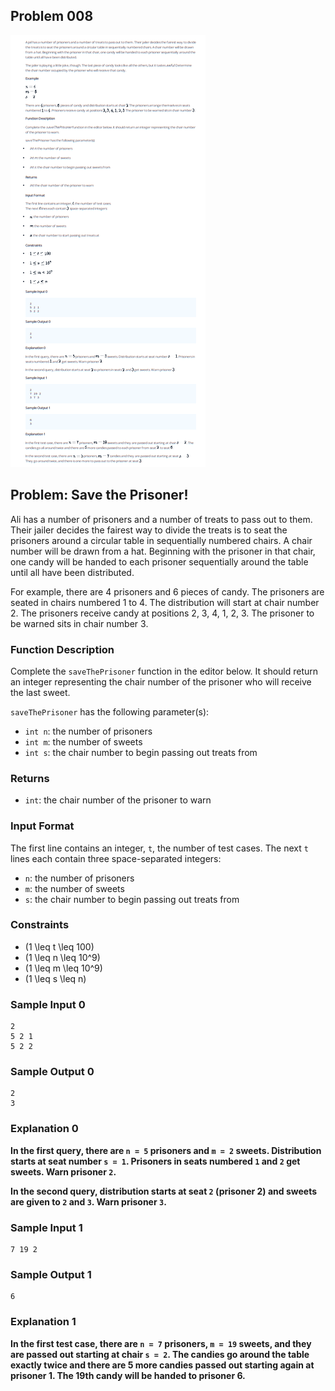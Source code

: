 ## Problem 008

![problem](../assets/c008.png)

## Problem: Save the Prisoner!

Ali has a number of prisoners and a number of treats to pass out to them. Their jailer decides the fairest way to divide the treats is to seat the prisoners around a circular table in sequentially numbered chairs. A chair number will be drawn from a hat. Beginning with the prisoner in that chair, one candy will be handed to each prisoner sequentially around the table until all have been distributed.

For example, there are 4 prisoners and 6 pieces of candy. The prisoners are seated in chairs numbered 1 to 4. The distribution will start at chair number 2. The prisoners receive candy at positions 2, 3, 4, 1, 2, 3. The prisoner to be warned sits in chair number 3.

### Function Description

Complete the `saveThePrisoner` function in the editor below. It should return an integer representing the chair number of the prisoner who will receive the last sweet.

`saveThePrisoner` has the following parameter(s):
- `int n`: the number of prisoners
- `int m`: the number of sweets
- `int s`: the chair number to begin passing out treats from

### Returns
- `int`: the chair number of the prisoner to warn

### Input Format

The first line contains an integer, `t`, the number of test cases.
The next `t` lines each contain three space-separated integers:
- `n`: the number of prisoners
- `m`: the number of sweets
- `s`: the chair number to begin passing out treats from

### Constraints

- \(1 \leq t \leq 100\)
- \(1 \leq n \leq 10^9\)
- \(1 \leq m \leq 10^9\)
- \(1 \leq s \leq n\)

### Sample Input 0
```plaintext
2
5 2 1
5 2 2
```

### Sample Output 0
```plaintext
2
3
```

### Explanation 0

**In the first query, there are `n = 5` prisoners and `m = 2` sweets. Distribution starts at seat number `s = 1`. Prisoners in seats numbered `1` and `2` get sweets. Warn prisoner `2`.**

**In the second query, distribution starts at seat `2` (prisoner 2) and sweets are given to `2` and `3`. Warn prisoner `3`.**

### Sample Input 1
```plaintext
7 19 2
```

### Sample Output 1
```plaintext
6
```

### Explanation 1

**In the first test case, there are `n = 7` prisoners, `m = 19` sweets, and they are passed out starting at chair `s = 2`. The candies go around the table exactly twice and there are 5 more candies passed out starting again at prisoner 1. The 19th candy will be handed to prisoner 6.**


